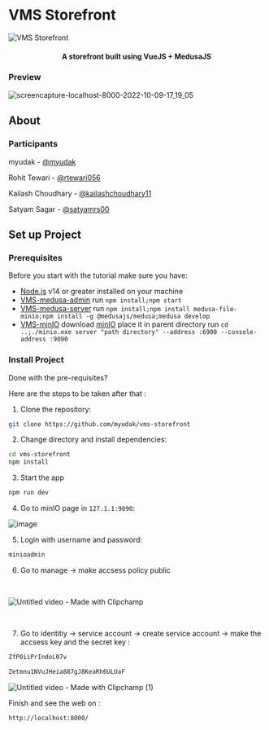 # VMS Storefront

![VMS Storefront](https://user-images.githubusercontent.com/75976169/197153548-e2aeadc3-854f-4114-b6e8-790994c11880.png)

<h4 align="center">A storefront built using <strong>VueJS</strong> + <strong>MedusaJS</strong></h4>

### Preview

![screencapture-localhost-8000-2022-10-09-17_19_05](https://user-images.githubusercontent.com/75976169/197107600-2e1da733-7ee2-4310-a131-475489cef7e0.png)

## About

### Participants

myudak - [@myudak](https://github.com/myudak)

Rohit Tewari - [@rtewari056](https://github.com/rtewari056)

Kailash Choudhary - [@kailashchoudhary11](https://github.com/kailashchoudhary11)

Satyam Sagar - [@satyamrs00](https://github.com/satyamrs00)

## Set up Project

### Prerequisites
Before you start with the tutorial make sure you have:

- [Node.js](https://nodejs.org/en/) v14 or greater installed on your machine
- [VMS-medusa-admin](https://github.com/myudak/vmsMedusa-admin) run `npm install;npm start`
- [VMS-medusa-server](https://github.com/myudak/vmsMedusa-server) run `npm install;npm install medusa-file-minio;npm install -g @medusajs/medusa;medusa develop`
- [VMS-minIO](https://github.com/myudak/vmsMinIO) download [minIO](https://min.io/docs/minio/windows/index.html) place it in parent directory run `cd ..;./minio.exe server "path directory" --address :6900 --console-address :9090`

### Install Project

Done with the pre-requisites?

Here are the steps to be taken after that :

1. Clone the repository:
```bash
git clone https://github.com/myudak/vms-storefront
```

2. Change directory and install dependencies:
```bash
cd vms-storefront
npm install
```
3.  Start the app
```bash
npm run dev
```

4. Go to minIO page in `127.1.1:9090`:

![image](https://user-images.githubusercontent.com/69108782/194758258-2b41b42f-8b69-4ec3-96bf-30a022120064.png)

5. Login with username and password:
```bash
minioadmin
```
6. Go to manage -> make accsess policy public
<br/>

![Untitled video - Made with Clipchamp](https://user-images.githubusercontent.com/69108782/194758492-d235dc80-043a-41f4-b758-371db7f28fef.gif)

<br>

7. Go to identitiy -> service account -> create service account -> make the accsess key and the secret key :

```bash
ZfP0iiPrIndoL07v
```
```bash
Zetmnu1NVuJHeia887gJ8KeaRh6ULUaF
```

![Untitled video - Made with Clipchamp (1)](https://user-images.githubusercontent.com/69108782/194758995-d263cf1e-d124-499c-89a3-26f6007e4eb5.gif)

Finish and see the web on :
```
http://localhost:8000/
```




